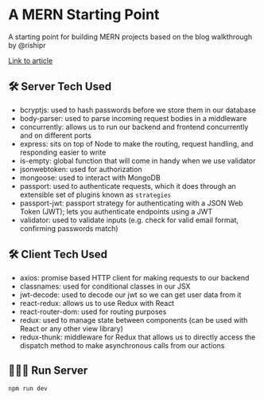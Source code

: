# A MERN Starting Point

A starting point for building MERN projects based on the blog walkthrough by @rishipr

[Link to article](https://blog.bitsrc.io/build-a-login-auth-app-with-mern-stack-part-1-c405048e3669)

## 🛠 Server Tech Used
- bcryptjs: used to hash passwords before we store them in our database
- body-parser: used to parse incoming request bodies in a middleware
- concurrently: allows us to run our backend and frontend concurrently and on different ports
- express: sits on top of Node to make the routing, request handling, and responding easier to write
- is-empty: global function that will come in handy when we use validator
- jsonwebtoken: used for authorization
- mongoose: used to interact with MongoDB
- passport: used to authenticate requests, which it does through an extensible set of plugins known as `strategies`
- passport-jwt: passport strategy for authenticating with a JSON Web Token (JWT); lets you authenticate endpoints using a JWT
- validator: used to validate inputs (e.g. check for valid email format, confirming passwords match)

## 🛠 Client Tech Used
- axios: promise based HTTP client for making requests to our backend
- classnames: used for conditional classes in our JSX
- jwt-decode: used to decode our jwt so we can get user data from it
- react-redux: allows us to use Redux with React
- react-router-dom: used for routing purposes
- redux: used to manage state between components (can be used with React or any other view library)
- redux-thunk: middleware for Redux that allows us to directly access the dispatch method to make asynchronous calls from our actions

## 🏃🏾‍♂️ Run Server
`npm run dev`
